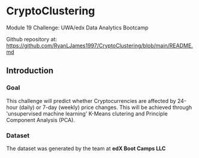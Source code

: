 # CryptoClustering

Module 19 Challenge: UWA/edx Data Analytics Bootcamp

Github repository at: https://github.com/RyanLJames1997/CryptoClustering/blob/main/README.md

## Introduction

### Goal

This challenge will predict whether Cryptocurrencies are affected by 24-hour (daily) or 7-day (weekly) price changes. This will be achieved through 'unsupervised machine learning' K-Means clutering and Principle Component Analysis (PCA).

### Dataset

The dataset was generated by the team at **edX Boot Camps LLC**

